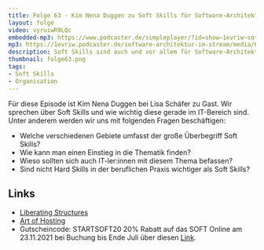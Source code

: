 ```yaml
---
title: Folge 63 - Kim Nena Duggen zu Soft Skills für Software-Architekt:innen
layout: folge
video: vyruiwR9LQc
embedded-mp3: https://www.podcaster.de/simpleplayer/?id=show~1evriw~software-architektur-im-stream~pod-53328db2c5ddd73f222713adb4&v=1624257629
mp3: https://1evriw.podcaster.de/software-architektur-im-stream/media/KimNenaDuggenSoftSkills.mp3
description: Soft Skills sind auch und vor allem für Software-Architekt:innen relevant.
thumbnail: folge63.png
tags:
- Soft Skills
- Organisation
---
```


Für diese Episode ist Kim Nena Duggen bei Lisa Schäfer zu Gast. Wir
sprechen über Soft Skills und wie wichtig diese gerade im IT-Bereich
sind. Unter anderem werden wir uns mit folgenden Fragen beschäftigen:
- Welche verschiedenen Gebiete umfasst der große Überbegriff Soft
  Skills?
- Wie kann man einen Einstieg in die Thematik finden?
- Wieso sollten sich auch IT-ler:innen mit diesem Thema befassen?
- Sind nicht Hard Skills in der beruflichen Praxis wichtiger als Soft
  Skills?


## Links

- [Liberating Structures](https://liberatingstructures.de/liberating-structures-menue/)
- [Art of Hosting](https://www.artofhosting.org/de/)
- Gutscheincode: STARTSOFT20 20% Rabatt auf das SOFT Online am
23.11.2021 bei Buchung bis Ende Juli über diesen
[Link](https://www.socreatory.com/trainings/soft).
